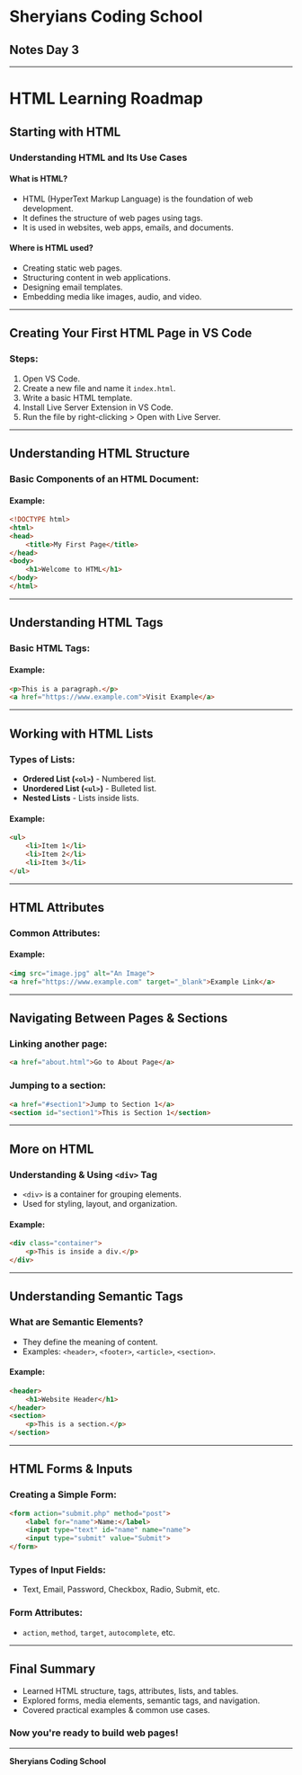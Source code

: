 # Sheryians Coding School

## Notes Day 3

---

# HTML Learning Roadmap

## Starting with HTML

### Understanding HTML and Its Use Cases

#### What is HTML?
- HTML (HyperText Markup Language) is the foundation of web development.
- It defines the structure of web pages using tags.
- It is used in websites, web apps, emails, and documents.

#### Where is HTML used?
- Creating static web pages.
- Structuring content in web applications.
- Designing email templates.
- Embedding media like images, audio, and video.

---

## Creating Your First HTML Page in VS Code

### Steps:
1. Open VS Code.
2. Create a new file and name it `index.html`.
3. Write a basic HTML template.
4. Install Live Server Extension in VS Code.
5. Run the file by right-clicking > Open with Live Server.

---

## Understanding HTML Structure

### Basic Components of an HTML Document:

#### Example:

```html
<!DOCTYPE html>
<html>
<head>
    <title>My First Page</title>
</head>
<body>
    <h1>Welcome to HTML</h1>
</body>
</html>
```

---

## Understanding HTML Tags

### Basic HTML Tags:

#### Example:

```html
<p>This is a paragraph.</p>
<a href="https://www.example.com">Visit Example</a>
```

---

## Working with HTML Lists

### Types of Lists:
- **Ordered List (`<ol>`)** - Numbered list.
- **Unordered List (`<ul>`)** - Bulleted list.
- **Nested Lists** - Lists inside lists.

#### Example:

```html
<ul>
    <li>Item 1</li>
    <li>Item 2</li>
    <li>Item 3</li>
</ul>
```

---

## HTML Attributes

### Common Attributes:

#### Example:

```html
<img src="image.jpg" alt="An Image">
<a href="https://www.example.com" target="_blank">Example Link</a>
```

---

## Navigating Between Pages & Sections

### Linking another page:

```html
<a href="about.html">Go to About Page</a>
```

### Jumping to a section:

```html
<a href="#section1">Jump to Section 1</a>
<section id="section1">This is Section 1</section>
```

---

## More on HTML

### Understanding & Using `<div>` Tag
- `<div>` is a container for grouping elements.
- Used for styling, layout, and organization.

#### Example:

```html
<div class="container">
    <p>This is inside a div.</p>
</div>
```

---

## Understanding Semantic Tags

### What are Semantic Elements?
- They define the meaning of content.
- Examples: `<header>`, `<footer>`, `<article>`, `<section>`.

#### Example:

```html
<header>
    <h1>Website Header</h1>
</header>
<section>
    <p>This is a section.</p>
</section>
```

---

## HTML Forms & Inputs

### Creating a Simple Form:

```html
<form action="submit.php" method="post">
    <label for="name">Name:</label>
    <input type="text" id="name" name="name">
    <input type="submit" value="Submit">
</form>
```

### Types of Input Fields:
- Text, Email, Password, Checkbox, Radio, Submit, etc.

### Form Attributes:
- `action`, `method`, `target`, `autocomplete`, etc.

---

## Final Summary
- Learned HTML structure, tags, attributes, lists, and tables.
- Explored forms, media elements, semantic tags, and navigation.
- Covered practical examples & common use cases.

### Now you're ready to build web pages!

---

**Sheryians Coding School**

